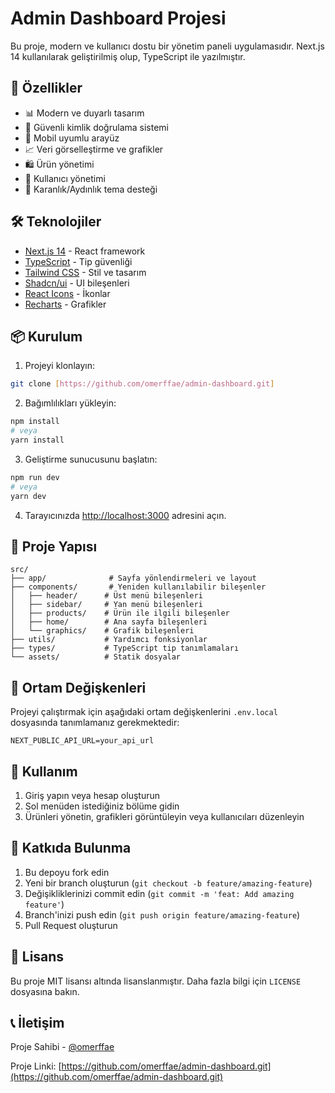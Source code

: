# Admin Dashboard Projesi

Bu proje, modern ve kullanıcı dostu bir yönetim paneli uygulamasıdır. Next.js 14 kullanılarak geliştirilmiş olup, TypeScript ile yazılmıştır.

## 🚀 Özellikler

- 📊 Modern ve duyarlı tasarım
- 🔐 Güvenli kimlik doğrulama sistemi
- 📱 Mobil uyumlu arayüz
- 📈 Veri görselleştirme ve grafikler
- 🛍️ Ürün yönetimi
- 👥 Kullanıcı yönetimi
- 🌙 Karanlık/Aydınlık tema desteği

## 🛠️ Teknolojiler

- [Next.js 14](https://nextjs.org/) - React framework
- [TypeScript](https://www.typescriptlang.org/) - Tip güvenliği
- [Tailwind CSS](https://tailwindcss.com/) - Stil ve tasarım
- [Shadcn/ui](https://ui.shadcn.com/) - UI bileşenleri
- [React Icons](https://react-icons.github.io/react-icons/) - İkonlar
- [Recharts](https://recharts.org/) - Grafikler

## 📦 Kurulum

1. Projeyi klonlayın:
```bash
git clone [https://github.com/omerffae/admin-dashboard.git]
```

2. Bağımlılıkları yükleyin:
```bash
npm install
# veya
yarn install
```

3. Geliştirme sunucusunu başlatın:
```bash
npm run dev
# veya
yarn dev
```

4. Tarayıcınızda [http://localhost:3000](http://localhost:3000) adresini açın.

## 📁 Proje Yapısı

```
src/
├── app/              # Sayfa yönlendirmeleri ve layout
├── components/       # Yeniden kullanılabilir bileşenler
│   ├── header/      # Üst menü bileşenleri
│   ├── sidebar/     # Yan menü bileşenleri
│   ├── products/    # Ürün ile ilgili bileşenler
│   ├── home/        # Ana sayfa bileşenleri
│   └── graphics/    # Grafik bileşenleri
├── utils/           # Yardımcı fonksiyonlar
├── types/           # TypeScript tip tanımlamaları
└── assets/          # Statik dosyalar
```

## 🔧 Ortam Değişkenleri

Projeyi çalıştırmak için aşağıdaki ortam değişkenlerini `.env.local` dosyasında tanımlamanız gerekmektedir:

```env
NEXT_PUBLIC_API_URL=your_api_url
```

## 📝 Kullanım

1. Giriş yapın veya hesap oluşturun
2. Sol menüden istediğiniz bölüme gidin
3. Ürünleri yönetin, grafikleri görüntüleyin veya kullanıcıları düzenleyin

## 🤝 Katkıda Bulunma

1. Bu depoyu fork edin
2. Yeni bir branch oluşturun (`git checkout -b feature/amazing-feature`)
3. Değişikliklerinizi commit edin (`git commit -m 'feat: Add amazing feature'`)
4. Branch'inizi push edin (`git push origin feature/amazing-feature`)
5. Pull Request oluşturun

## 📄 Lisans

Bu proje MIT lisansı altında lisanslanmıştır. Daha fazla bilgi için `LICENSE` dosyasına bakın.

## 📞 İletişim

Proje Sahibi - [@omerffae](https://twitter.com/omerffae)

Proje Linki: [https://github.com/omerffae/admin-dashboard.git](https://github.com/omerffae/admin-dashboard.git)
